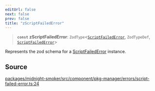 ```yaml
---
editUrl: false
next: false
prev: false
title: "zScriptFailedError"
---
```


> **`const`** **zScriptFailedError**: `ZodType`\<[`ScriptFailedError`](/api/midnight-smoker/midnight-smoker/pkg-manager/namespaces/errors/classes/scriptfailederror/), `ZodTypeDef`, [`ScriptFailedError`](/api/midnight-smoker/midnight-smoker/pkg-manager/namespaces/errors/classes/scriptfailederror/)\>

Represents the zod schema for a [ScriptFailedError](/api/midnight-smoker/midnight-smoker/pkg-manager/namespaces/errors/classes/scriptfailederror/) instance.

## Source

[packages/midnight-smoker/src/component/pkg-manager/errors/script-failed-error.ts:24](https://github.com/boneskull/midnight-smoker/blob/417858b/packages/midnight-smoker/src/component/pkg-manager/errors/script-failed-error.ts#L24)
